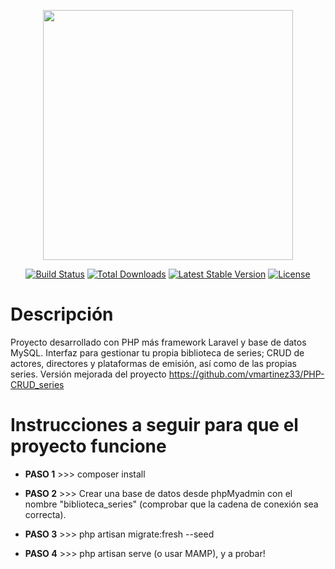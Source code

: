 <p align="center"><a href="https://laravel.com" target="_blank"><img src="https://raw.githubusercontent.com/laravel/art/master/logo-lockup/5%20SVG/2%20CMYK/1%20Full%20Color/laravel-logolockup-cmyk-red.svg" width="400"></a></p>

<p align="center">
<a href="https://travis-ci.org/laravel/framework"><img src="https://travis-ci.org/laravel/framework.svg" alt="Build Status"></a>
<a href="https://packagist.org/packages/laravel/framework"><img src="https://poser.pugx.org/laravel/framework/d/total.svg" alt="Total Downloads"></a>
<a href="https://packagist.org/packages/laravel/framework"><img src="https://poser.pugx.org/laravel/framework/v/stable.svg" alt="Latest Stable Version"></a>
<a href="https://packagist.org/packages/laravel/framework"><img src="https://poser.pugx.org/laravel/framework/license.svg" alt="License"></a>
</p>

# Descripción
Proyecto desarrollado con PHP más framework Laravel y base de datos MySQL. Interfaz para gestionar tu propia biblioteca de series; CRUD de actores, directores y plataformas de emisión, así como de las propias series. Versión mejorada del proyecto https://github.com/vmartinez33/PHP-CRUD_series

# Instrucciones a seguir para que el proyecto funcione

- **PASO 1** >>> composer install

- **PASO 2** >>> Crear una base de datos desde phpMyadmin con el nombre "biblioteca_series" (comprobar que la cadena de conexión sea correcta).

- **PASO 3** >>> php artisan migrate:fresh --seed

- **PASO 4** >>> php artisan serve (o usar MAMP), y a probar!
